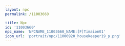 ```yaml
---
layout: npc
permalink: /11003660

title: Npc
id: '11003660'
npc_name: 'NPCNAME_11003660_NAME:[F]Timaion01'
icon_url: 'portrait/npc/11000920_housekeeper19_p.png'
---
```

